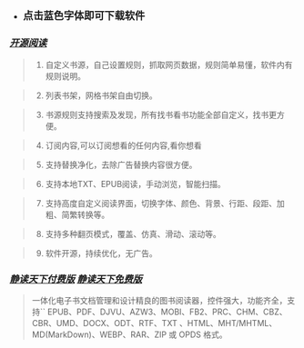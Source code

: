 - ## `点击蓝色字体即可下载软件`

### _**[开源阅读](https://github.com/gedoor/legado)**_

> 1.  自定义书源，自己设置规则，抓取网页数据，规则简单易懂，软件内有规则说明。

> 2.  列表书架，网格书架自由切换。

> 3.  书源规则支持搜索及发现，所有找书看书功能全部自定义，找书更方便。

> 4.  订阅内容,可以订阅想看的任何内容,看你想看

> 5.  支持替换净化，去除广告替换内容很方便。

> 6.  支持本地TXT、EPUB阅读，手动浏览，智能扫描。

> 7.  支持高度自定义阅读界面，切换字体、颜色、背景、行距、段距、加粗、简繁转换等。

> 8.  支持多种翻页模式，覆盖、仿真、滑动、滚动等。

> 9.  软件开源，持续优化，无广告。


### _**[静读天下付费版](https://play.google.com/store/apps/details?id=com.flyersoft.moonreaderp&pcampaignid=web_share)       [静读天下免费版](https://play.google.com/store/apps/details?id=com.flyersoft.moonreader&pcampaignid=web_share)**_

> 一体化电子书文档管理和设计精良的图书阅读器，控件强大，功能齐全，支持`` EPUB、PDF、DJVU、AZW3、MOBI、FB2、PRC、CHM、CBZ、CBR、UMD、DOCX、ODT、RTF、TXT 、HTML、MHT/MHTML、MD(MarkDown)、WEBP、RAR、ZIP 或 OPDS 格式。